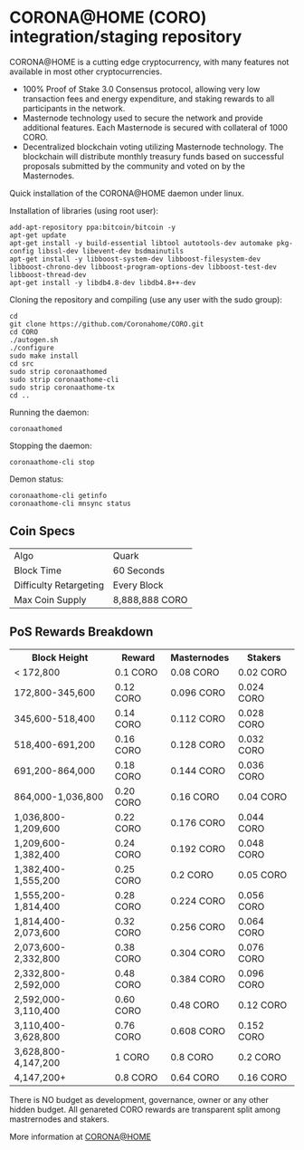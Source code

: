 CORONA@HOME (CORO) integration/staging repository
======================================

CORONA@HOME is a cutting edge cryptocurrency, with many features not available in most other cryptocurrencies.
- 100% Proof of Stake 3.0 Consensus protocol, allowing very low transaction fees and energy expenditure, and staking rewards to all participants in the network.
- Masternode technology used to secure the network and provide additional features. Each Masternode is secured with collateral of 1000 CORO.
- Decentralized blockchain voting utilizing Masternode technology. The blockchain will distribute monthly treasury funds based on successful proposals submitted by the community and voted on by the Masternodes.


Quick installation of the CORONA@HOME daemon under linux.

Installation of libraries (using root user):

    add-apt-repository ppa:bitcoin/bitcoin -y
    apt-get update
    apt-get install -y build-essential libtool autotools-dev automake pkg-config libssl-dev libevent-dev bsdmainutils
    apt-get install -y libboost-system-dev libboost-filesystem-dev libboost-chrono-dev libboost-program-options-dev libboost-test-dev libboost-thread-dev
    apt-get install -y libdb4.8-dev libdb4.8++-dev

Cloning the repository and compiling (use any user with the sudo group):

    cd
    git clone https://github.com/Coronahome/CORO.git
    cd CORO
    ./autogen.sh
    ./configure
    sudo make install
    cd src
    sudo strip coronaathomed
    sudo strip coronaathome-cli
    sudo strip coronaathome-tx
    cd ..

Running the daemon:

    coronaathomed 

Stopping the daemon:

    coronaathome-cli stop

Demon status:

    coronaathome-cli getinfo
    coronaathome-cli mnsync status



## Coin Specs ##
<table>
<tr><td>Algo</td><td>Quark</td></tr>
<tr><td>Block Time</td><td>60 Seconds</td></tr>
<tr><td>Difficulty Retargeting</td><td>Every Block</td></tr>
<tr><td>Max Coin Supply</td><td>8,888,888 CORO</td></tr>
</table>

## PoS Rewards Breakdown ##

<table>
<th>Block Height</th><th>Reward</th><th>Masternodes</th><th>Stakers</th>
<tr><td>< 172,800</td><td>0.1 CORO</td><td>0.08 CORO</td><td>0.02 CORO</td></tr>
<tr><td>172,800-345,600</td><td>0.12 CORO</td><td>0.096 CORO</td><td>0.024 CORO</td></tr>
<tr><td>345,600-518,400</td><td>0.14 CORO</td><td>0.112 CORO</td><td>0.028 CORO</td></tr>
<tr><td>518,400-691,200</td><td>0.16 CORO</td><td>0.128 CORO</td><td>0.032 CORO</td></tr>
<tr><td>691,200-864,000</td><td>0.18 CORO</td><td>0.144 CORO</td><td>0.036 CORO</td></tr>
<tr><td>864,000-1,036,800</td><td>0.20 CORO</td><td>0.16 CORO</td><td>0.04 CORO</td></tr>
<tr><td>1,036,800-1,209,600</td><td>0.22 CORO</td><td>0.176 CORO</td><td>0.044 CORO</td></tr>
<tr><td>1,209,600-1,382,400</td><td>0.24 CORO</td><td>0.192 CORO</td><td>0.048 CORO</td></tr>
<tr><td>1,382,400-1,555,200</td><td>0.25 CORO</td><td>0.2 CORO</td><td>0.05 CORO</td></tr>
<tr><td>1,555,200-1,814,400</td><td>0.28 CORO</td><td>0.224 CORO</td><td>0.056 CORO</td></tr>
<tr><td>1,814,400-2,073,600</td><td>0.32 CORO</td><td>0.256 CORO</td><td>0.064 CORO</td></tr>
<tr><td>2,073,600-2,332,800</td><td>0.38 CORO</td><td>0.304 CORO</td><td>0.076 CORO</td></tr>
<tr><td>2,332,800-2,592,000</td><td>0.48 CORO</td><td>0.384 CORO</td><td>0.096 CORO</td></tr>
<tr><td>2,592,000-3,110,400</td><td>0.60 CORO</td><td>0.48 CORO</td><td>0.12 CORO</td></tr>
<tr><td>3,110,400-3,628,800</td><td>0.76 CORO</td><td>0.608 CORO</td><td>0.152 CORO</td></tr>
<tr><td>3,628,800-4,147,200</td><td>1 CORO</td><td>0.8 CORO</td><td>0.2 CORO</td></tr>
<tr><td>4,147,200+</td><td>0.8 CORO</td><td>0.64 CORO</td><td>0.16 CORO</td></tr>

</table>

There is NO budget as development, governance, owner or any other hidden budget. 
All genareted CORO rewards are transparent split among mastrernodes and stakers.


More information at [CORONA@HOME](https://coronahome.org/)

